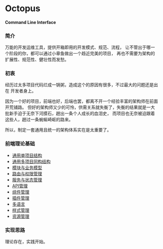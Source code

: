 # Octopus 
#### Command Line Interface

### 简介

万能的开发运维工具，提供开箱即用的开发模式、规范、流程，
让不管出于哪一个阶段的你，都可以通过小章鱼做出一个趋近完美的项目，
再也不需要为架构的扩展性、规范性、健壮性而发愁。

### 初衷

经历过太多项目代码烂成一锅粥，造成这个的原因有很多，不过最大的问题还是出在
开发者身上。

因为一个好的项目，前端也好，后端也罢，都离不开一个经验丰富的架构师在前面开荒铺路。
但好的架构师又少的可怜，供需关系就失衡了，失衡的结果就是一大批新手迫于无奈下河摸石，趟出一条个人成长的血泪史，
而项目也无奈被迫跟着这些人，趟过一条蜿蜒崎岖的路来。

所以，制定一套通用且统一的架构体系实在是太重要了。

### 前端理论基础
- [通用单项目结构](./docs/前端理论基础/通用单项目结构.md)
- [通用多项目同构结构](./docs/前端理论基础/通用多项目同构结构.md)
- [模块与业务模型](./docs/前端理论基础/模块与业务模型.md)
- [路由与权限管理](./docs/前端理论基础/路由与权限管理.md)
- [服务与状态管理](./docs/前端理论基础/服务与状态管理.md)
- [API管理](./docs/前端理论基础/API管理.md)
- [组件管理](./docs/前端理论基础/组件管理.md)
- [插件管理](./docs/前端理论基础/插件管理.md)
- [多语言](./docs/前端理论基础/多语言.md)
- [样式管理](./docs/前端理论基础/样式管理.md)
- [资源管理](./docs/前端理论基础/资源管理.md)

### 实现思路
理论存在，实践开始。



